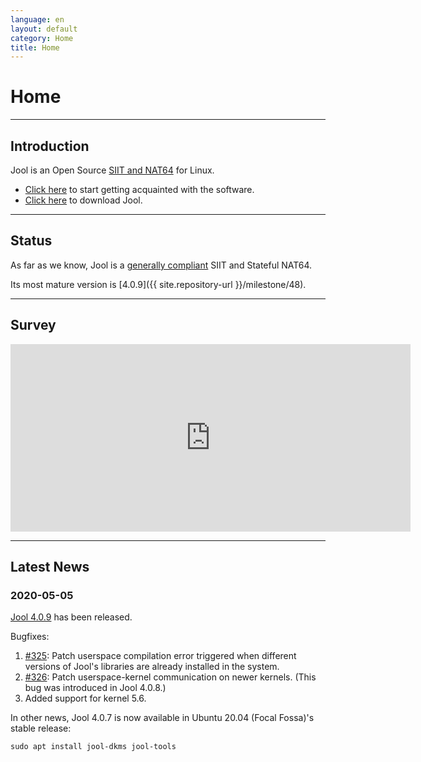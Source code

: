 ```yaml
---
language: en
layout: default
category: Home
title: Home
---
```


# Home

-------------------

## Introduction

Jool is an Open Source [SIIT and NAT64](intro-xlat.html) for Linux.

* [Click here](documentation.html) to start getting acquainted with the software.
* [Click here](download.html) to download Jool.

-------------------

## Status

As far as we know, Jool is a [generally compliant](intro-jool.html#compliance) SIIT and Stateful NAT64.

Its most mature version is [4.0.9]({{ site.repository-url }}/milestone/48).

-------------------

## Survey

<iframe src="https://docs.google.com/forms/d/e/1FAIpQLSe_9_wBttFGd9aJ7lKXiJvIN7wWZm_C6yy3gU0Ttepha275nQ/viewform?embedded=true" width="640" height="300" frameborder="0" marginheight="0" marginwidth="0">Loading…</iframe>

-------------------

## Latest News

### 2020-05-05

[Jool 4.0.9](download.html) has been released.

Bugfixes:

1. [#325](https://github.com/NICMx/Jool/issues/325): Patch userspace compilation error triggered when different versions of Jool's libraries are already installed in the system.
2. [#326](https://github.com/NICMx/Jool/issues/326): Patch userspace-kernel communication on newer kernels. (This bug was introduced in Jool 4.0.8.)
3. Added support for kernel 5.6.

In other news, Jool 4.0.7 is now available in Ubuntu 20.04 (Focal Fossa)'s stable release:

	sudo apt install jool-dkms jool-tools
